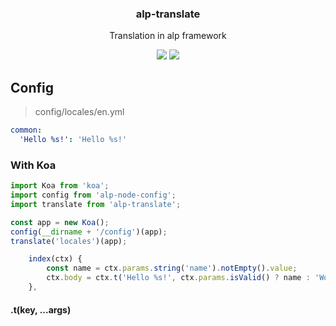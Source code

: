 <h3 align="center">
  alp-translate
</h3>

<p align="center">
  Translation in alp framework
</p>

<p align="center">
  <a href="https://npmjs.org/package/alp-translate"><img src="https://img.shields.io/npm/v/alp-translate.svg?style=flat-square"></a>
  <a href="https://david-dm.org/christophehurpeau/alp?path=packages/alp-translate"><img src="https://david-dm.org/christophehurpeau/alp.svg?path=packages/alp-translate?style=flat-square"></a>
</p>

## Config

> config/locales/en.yml

```yaml
common:
  'Hello %s!': 'Hello %s!'
```

### With Koa

```js
import Koa from 'koa';
import config from 'alp-node-config';
import translate from 'alp-translate';

const app = new Koa();
config(__dirname + '/config')(app);
translate('locales')(app);
```

```js
    index(ctx) {
        const name = ctx.params.string('name').notEmpty().value;
        ctx.body = ctx.t('Hello %s!', ctx.params.isValid() ? name : 'World');
    },
```

#### .t(key, ...args)
